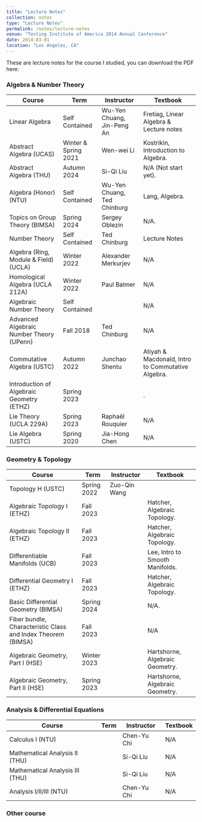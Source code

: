 ```yaml
---
title: "Lecture Notes"
collection: notes
type: "Lecture Notes"
permalink: /notes/lecture-notes
venue: "Testing Institute of America 2014 Annual Conference"
date: 2014-03-01
location: "Los Angeles, CA"
---
```


These are lecture notes for the course I studied, you can download the PDF here:

### Algebra & Number Theory

| Course                                    | Term                            | Instructor               | Textbook                                      |
|-------------------------------------------|---------------------------------|--------------------------|-----------------------------------------------|
| Linear Algebra                            | Self Contained                  | Wu-Yen Chuang, Jin-Peng An  | Fretiag, Linear Algebra & Lecture notes    |
| Abstract Algebra (UCAS)                   | Winter & Spring 2021            | Wen-wei Li               | Kostrikin, Introduction to Algebra.           |
| Abstract Algebra (THU)                    | Autumn 2024                     | Si-Qi Liu                | N/A (Not start yet).                          |
| Algebra (Honor) (NTU)                     | Self Contained                  | Wu-Yen Chuang, Ted Chinburg        | Lang, Algebra.                      |
| Topics on Group Theory (BIMSA)            | Spring 2024                     | Sergey Oblezin           | N/A.                                          |
| Number Theory                             | Self Contained                  | Ted Chinburg             | Lecture Notes                                 |
| Algebra (Ring, Module & Field) (UCLA)     | Winter 2022                     | Alexander Merkurjev      | N/A                                           |
| Homological Algebra (UCLA 212A)           | Winter 2022                     | Paul Balmer              | N/A                                           |
| Algebraic Number Theory                   | Self Contained                  |                          | N/A                                           |
| Advanced Algebraic Number Theory (UPenn)  | Fall 2018                       | Ted Chinburg             | N/A                                           |
| Commutative Algebra (USTC)                | Autumn 2022                     |  Junchao Shentu          | Atiyah & Macdonald, Intro to Commutative Algebra. |
| Introduction of Algebraic Geometry (ETHZ) | Spring 2023                     |                          | .                                             |
| Lie Theory (UCLA 229A)                    | Spring 2023                     | Raphaël Rouquier         | N/A                                           |
| Lie Algebra (USTC)                        | Spring 2020                     | Jia-Hong Chen            | N/A                                           |

### Geometry & Topology

| Course                    | Term          | Instructor         | Textbook                             |
|---------------------------|---------------|--------------------|--------------------------------------|
| Topology H (USTC)         | Spring 2022     |  Zuo-Qin Wang      |                 |
| Algebraic Topology I (ETHZ)    | Fall 2023     |        | Hatcher, Algebraic Topology.                |
| Algebraic Topology II (ETHZ)   | Fall 2023     |       | Hatcher, Algebraic Topology.                |
| Differentiable Manifolds (UCB) | Fall 2023 |  | Lee, Intro to Smooth Manifolds.      |
| Differential Geometry I (ETHZ)| Fall 2023 |  | Hatcher, Algebraic Topology.         |
| Basic Differential Geometry (BIMSA)       | Spring 2024   |        | N/A.              |
| Fiber bundle, Characteristic Class and Index Theorem (BIMSA)   | Fall 2023     |    | N/A                                  |
| Algebraic Geometry, Part I (HSE)          | Winter 2023                     |               | Hartshorne, Algebraic Geometry.               |
| Algebraic Geometry, Part II (HSE)         | Spring 2023                     |            | Hartshorne, Algebraic Geometry.               |

### Analysis & Differential Equations

| Course                 | Term         | Instructor       | Textbook      |
|------------------------|--------------|------------------|---------------|
| Calculus I (NTU) |  | Chen-Yu Chi     | N/A           |
| Mathematical Analysis II (THU) |  | Si-Qi Liu     | N/A           |
| Mathematical Analysis III (THU) |  | Si-Qi Liu     | N/A           |
| Analysis I/II/III (NTU) |  | Chen-Yu Chi     | N/A           |

### Other course